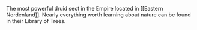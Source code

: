 The most powerful druid sect in the Empire located in [[Eastern Nordenland]]. Nearly everything worth learning about nature can be found in their Library of Trees. 

